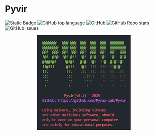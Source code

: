 # Pyvir


![Static Badge](https://img.shields.io/badge/Pyrax-lab/Pyvir)
![GitHub top language](https://img.shields.io/github/languages/top/Pyrax-lab/Pyvir)
![GitHub](https://img.shields.io/github/license/Pyrax-lab/Pyvir)
![GitHub Repo stars](https://img.shields.io/github/stars/Pyrax-lab/Pyvir)
![GitHub issues](https://img.shields.io/github/issues/Pyrax-lab/Pyvir)

<p align="center">
  <img width="300" alt="PythonRAT Banner" src="https://github.com/Pyrax-lab/Pyvir/blob/main/docs/pyvir.png">
</p>
